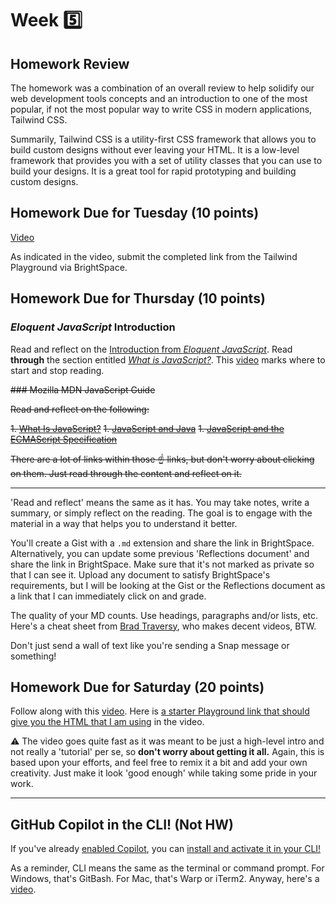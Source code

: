 # Week 5️⃣

## Homework Review

The homework was a combination of an overall review to help solidify our web development tools concepts and an introduction to one of the most popular, if not the most popular way to write CSS in modern applications, Tailwind CSS.

Summarily, Tailwind CSS is a utility-first CSS framework that allows you to build custom designs without ever leaving your HTML. It is a low-level framework that provides you with a set of utility classes that you can use to build your designs. It is a great tool for rapid prototyping and building custom designs.

## Homework Due for Tuesday (10 points)

[Video](https://somup.com/cZn6fApo3a)

As indicated in the video, submit the completed link from the Tailwind Playground via BrightSpace.

## Homework Due for Thursday (10 points)

### _Eloquent JavaScript_ Introduction

Read and reflect on the [Introduction from _Eloquent JavaScript_](https://eloquentjavascript.net/00_intro.html#h_GlF1Kuv0JF). Read **through** the section entitled [_What is JavaScript?_](https://eloquentjavascript.net/00_intro.html#h_UmlI5uNVqn). This [video](https://somup.com/cZn62bpoxH) marks where to start and stop reading.

~~### Mozilla MDN JavaScript Guide~~

~~Read and reflect on the following:~~

~~1. [What Is JavaScript?](https://developer.mozilla.org/en-US/docs/Web/JavaScript/Guide/Introduction#what_is_javascript)~~
~~1. [JavaScript and Java](https://developer.mozilla.org/en-US/docs/Web/JavaScript/Guide/Introduction#javascript_and_java)~~
~~1. [JavaScript and the ECMAScript Specification](https://developer.mozilla.org/en-US/docs/Web/JavaScript/Guide/Introduction#javascript_and_the_ecmascript_specification)~~

~~There are a lot of links within those ☝️ links, but don't worry about clicking on them. Just read through the content and reflect on it.~~

---

'Read and reflect' means the same as it has. You may take notes, write a summary, or simply reflect on the reading. The goal is to engage with the material in a way that helps you to understand it better.

You'll create a Gist with a `.md` extension and share the link in BrightSpace. Alternatively, you can update some previous 'Reflections document' and share the link in BrightSpace. Make sure that it's not marked as private so that I can see it. Upload any document to satisfy BrightSpace's requirements, but I will be looking at the Gist or the Reflections document as a link that I can immediately click on and grade.

The quality of your MD counts. Use headings, paragraphs and/or lists, etc. Here's a cheat sheet from [Brad Traversy](https://gist.githubusercontent.com/bradtraversy/547a7bbf35ffba1561706e161a50b05a/raw/aed91bd0c570b240761bab7e67510a0817daaa8c/sample.md), who makes decent videos, BTW.

Don't just send a wall of text like you're sending a Snap message or something!

## Homework Due for Saturday (20 points)

Follow along with this [video](https://www.youtube.com/live/_y_3c4wRVOc?si=jPTXjCY9CFbwn_y3). Here is [a starter Playground link that should give you the HTML that I am using](https://play.tailwindcss.com/0QqzGV4Xlu) in the video.

⚠️ The video goes quite fast as it was meant to be just a high-level intro and not really a 'tutorial' per se, so **don't worry about getting it all.** Again, this is based upon your efforts, and feel free to remix it a bit and add your own creativity. Just make it look 'good enough' while taking some pride in your work.

---

## GitHub Copilot in the CLI! (Not HW)

If you've already [enabled Copilot](https://docs.github.com/en/copilot/quickstart#signing-up-for-github-copilot-for-your-personal-account), you can [install and activate it in your CLI!](https://docs.github.com/en/copilot/github-copilot-in-the-cli/using-github-copilot-in-the-cli#installing-copilot-in-the-cli)

As a reminder, CLI means the same as the terminal or command prompt. For Windows, that's GitBash. For Mac, that's Warp or iTerm2. Anyway, here's a [video](https://somup.com/cZn62Epoy0).
